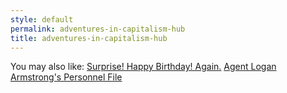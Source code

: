 ```yaml
---
style: default
permalink: adventures-in-capitalism-hub
title: adventures-in-capitalism-hub
---
```

You may also like:
[Surprise! Happy Birthday! Again.](http://scp-wiki.net/surprise-happy-birthday-2)
[Agent Logan Armstrong's Personnel File](http://scp-wiki.net/agent-logan-armstrong-s-personnel-file)
